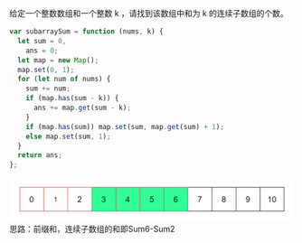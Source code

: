 给定一个整数数组和一个整数 k ，请找到该数组中和为 k 的连续子数组的个数。
```js
var subarraySum = function (nums, k) {
  let sum = 0,
    ans = 0;
  let map = new Map();
  map.set(0, 1);
  for (let num of nums) {
    sum += num;
    if (map.has(sum - k)) {
      ans += map.get(sum - k);
    }
    if (map.has(sum)) map.set(sum, map.get(sum) + 1);
    else map.set(sum, 1);
  }
  return ans;
};
```
![图片](./1.jpg)
思路：前缀和，连续子数组的和即Sum6-Sum2